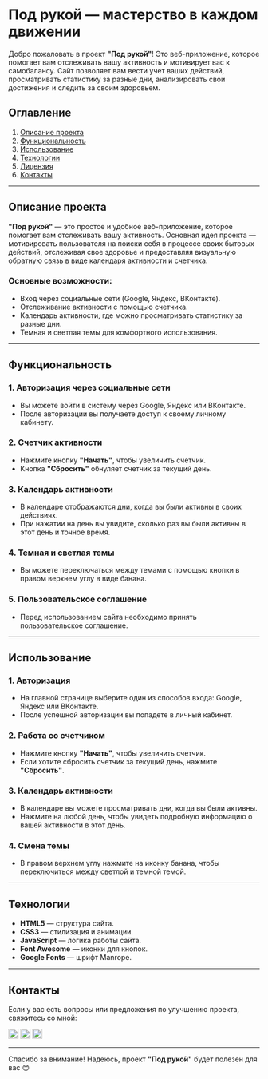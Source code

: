 # Под рукой — мастерство в каждом движении

Добро пожаловать в проект **"Под рукой"**! Это веб-приложение, которое помогает вам отслеживать вашу активность и мотивирует вас к самобалансу. Сайт позволяет вам вести учет ваших действий, просматривать статистику за разные дни, анализировать свои достижения и следить за своим здоровьем.

## Оглавление

1. [Описание проекта](#описание-проекта)
2. [Функциональность](#функциональность)
3. [Использование](#использование)
4. [Технологии](#технологии)
5. [Лицензия](#лицензия)
6. [Контакты](#контакты)

---

## Описание проекта

**"Под рукой"** — это простое и удобное веб-приложение, которое помогает вам отслеживать вашу активность. Основная идея проекта — мотивировать пользователя на поиски себя в процессе своих бытовых действий, отслеживая свое здоровье и предоставляя визуальную обратную связь в виде календаря активности и счетчика.

### Основные возможности:
- Вход через социальные сети (Google, Яндекс, ВКонтакте).
- Отслеживание активности с помощью счетчика.
- Календарь активности, где можно просматривать статистику за разные дни.
- Темная и светлая темы для комфортного использования.

---

## Функциональность

### 1. **Авторизация через социальные сети**
   - Вы можете войти в систему через Google, Яндекс или ВКонтакте.
   - После авторизации вы получаете доступ к своему личному кабинету.

### 2. **Счетчик активности**
   - Нажмите кнопку **"Начать"**, чтобы увеличить счетчик.
   - Кнопка **"Сбросить"** обнуляет счетчик за текущий день.

### 3. **Календарь активности**
   - В календаре отображаются дни, когда вы были активны в своих действиях.
   - При нажатии на день вы увидите, сколько раз вы были активны в этот день и точное время.

### 4. **Темная и светлая темы**
   - Вы можете переключаться между темами с помощью кнопки в правом верхнем углу в виде банана.

### 5. **Пользовательское соглашение**
   - Перед использованием сайта необходимо принять пользовательское соглашение.

---

## Использование

### 1. **Авторизация**
   - На главной странице выберите один из способов входа: Google, Яндекс или ВКонтакте.
   - После успешной авторизации вы попадете в личный кабинет.

### 2. **Работа со счетчиком**
   - Нажмите кнопку **"Начать"**, чтобы увеличить счетчик.
   - Если хотите сбросить счетчик за текущий день, нажмите **"Сбросить"**.

### 3. **Календарь активности**
   - В календаре вы можете просматривать дни, когда вы были активны.
   - Нажмите на любой день, чтобы увидеть подробную информацию о вашей активности в этот день.

### 4. **Смена темы**
   - В правом верхнем углу нажмите на иконку банана, чтобы переключиться между светлой и темной темой.

---

## Технологии

- **HTML5** — структура сайта.
- **CSS3** — стилизация и анимации.
- **JavaScript** — логика работы сайта.
- **Font Awesome** — иконки для кнопок.
- **Google Fonts** — шрифт Manrope.

---

## Контакты

Если у вас есть вопросы или предложения по улучшению проекта, свяжитесь со мной:

[<img src="https://upload.wikimedia.org/wikipedia/commons/7/7e/Gmail_icon_%282020%29.svg" alt="Gmail" width="20">](mailto:zwv0101@gmail.com) [<img src="https://upload.wikimedia.org/wikipedia/commons/2/21/VK.com-logo.svg" alt="VK" width="20">](https://vk.com/bordhzia) [<img src="https://upload.wikimedia.org/wikipedia/commons/8/82/Telegram_logo.svg" alt="Telegram" width="20">](https://t.me/topvselennaya)

---

Спасибо за внимание! Надеюсь, проект **"Под рукой"** будет полезен для вас 😊
